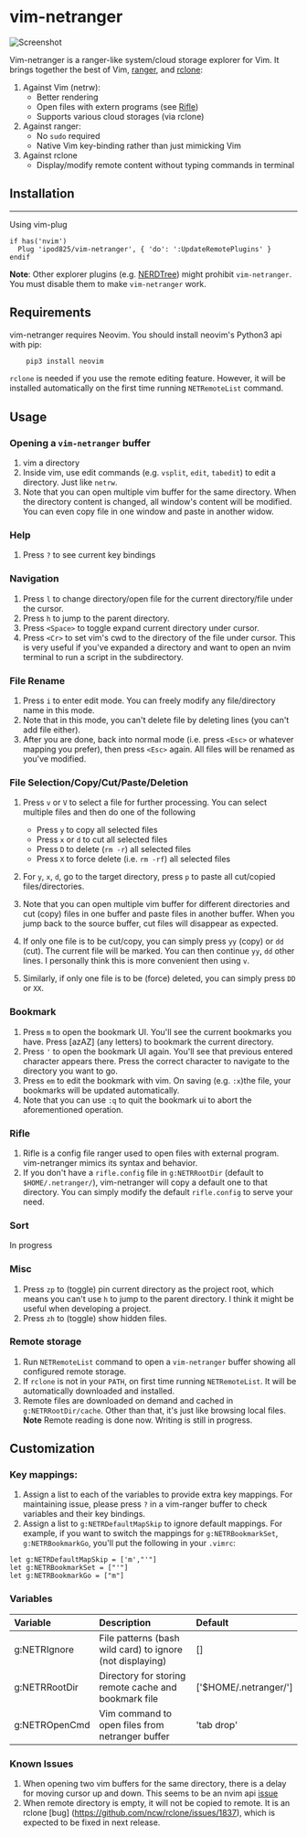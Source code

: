vim-netranger
=============
![Screenshot](https://user-images.githubusercontent.com/1246394/33575494-da0dbff4-d90a-11e7-8b26-f839493b48cc.png)

Vim-netranger is a ranger-like system/cloud storage explorer for Vim. It brings together the best of Vim, [ranger](https://github.com/ranger/ranger), and [rclone](https://rclone.org/):

1. Against Vim (netrw):
    - Better rendering
    - Open files with extern programs (see [Rifle](#rifle))
    - Supports various cloud storages (via rclone)
2. Against ranger:
    - No `sudo` required
    - Native Vim key-binding rather than just mimicking Vim
3. Against rclone
    - Display/modify remote content without typing commands in terminal

## Installation
------------

Using vim-plug

```viml
if has('nvim')
  Plug 'ipod825/vim-netranger', { 'do': ':UpdateRemotePlugins' }
endif
```
__Note__: Other explorer plugins (e.g. [NERDTree](https://github.com/scrooloose/nerdtree)) might prohibit `vim-netranger`. You must disable them to make `vim-netranger` work.

## Requirements

vim-netranger requires Neovim. You should install neovim's Python3 api with pip:

```bash
    pip3 install neovim
```

`rclone` is needed if you use the remote editing feature. However, it will be installed automatically on the first time running `NETRemoteList` command.


## Usage

### Opening a `vim-netranger` buffer
1. vim a directory
2. Inside vim, use edit commands (e.g. `vsplit`, `edit`, `tabedit`) to edit a directory. Just like `netrw`.
3. Note that you can open multiple vim buffer for the same directory. When the directory content is changed, all window's content will be modified. You can even copy file in one window and paste in another widow.

### Help
1. Press `?` to see current key bindings

### Navigation
1. Press `l` to change directory/open file for the current directory/file under the cursor.
2. Press `h` to jump to the parent directory.
3. Press `<Space>` to toggle expand current directory under cursor.
4. Press `<Cr>` to set vim's cwd to the directory of the file under cursor. This is very useful if you've expanded a directory and want to open an nvim terminal to run a script in the subdirectory. 

### File Rename
1. Press `i` to enter edit mode. You can freely modify any file/directory name in this mode.
2. Note that in this mode, you can't delete file by deleting lines (you can't add file either).
3. After you are done, back into normal mode (i.e. press `<Esc>` or whatever mapping you prefer), then press `<Esc>` again. All files will be renamed as you've modified.

### File Selection/Copy/Cut/Paste/Deletion
1. Press `v` or `V` to select a file for further processing. You can select multiple files and then do one of the following
    * Press `y` to copy all selected files
    * Press `x` or `d` to cut all selected files
    * Press `D` to delete (`rm -r`) all selected files
    * Press `X` to force delete (i.e. `rm -rf`) all selected files

2. For `y`, `x`, `d`, go to the target directory, press `p` to paste all cut/copied files/directories.
3. Note that you can open multiple vim buffer for different directories and cut (copy) files in one buffer and paste files in another buffer. When you jump back to the source buffer, cut files will disappear as expected.
4. If only one file is to be cut/copy, you can simply press `yy` (copy) or `dd` (cut). The current file will be marked. You can then continue `yy`,  `dd` other lines. I personally think this is more convenient then using `v`.
5. Similarly, if only one file is to be (force) deleted, you can simply press `DD` or `XX`.

### Bookmark
1. Press `m` to open the bookmark UI. You'll see the current bookmarks you have. Press [azAZ] (any letters) to bookmark the current directory.
2. Press `'` to open the bookmark UI again. You'll see that previous entered character appears there. Press the correct character to navigate to the directory you want to go.
3. Press `em` to edit the bookmark with vim. On saving (e.g. `:x`)the file, your bookmarks will be updated automatically.
4. Note that you can use `:q` to quit the bookmark ui to abort the aforementioned operation. 

### Rifle
1. Rifle is a config file ranger used to open files with external program. vim-netranger mimics its syntax and behavior.
2. If you don't have a `rifle.config` file in `g:NETRRootDir` (default to `$HOME/.netranger/`), vim-netranger will copy a default one to that directory. You can simply modify the default `rifle.config` to serve your need.


### Sort
In progress

### Misc
1. Press `zp` to (toggle) pin current directory as the project root, which means you can't use `h` to jump to the parent directory. I think it might be useful when developing a project.
2. Press `zh` to (toggle) show hidden files.

### Remote storage
1. Run `NETRemoteList` command to open a `vim-netranger` buffer showing all configured remote storage.
2. If `rclone` is not in your `PATH`, on first time running `NETRemoteList`. It will be automatically downloaded and installed.
3. Remote files are downloaded on demand and cached in `g:NETRRootDir/cache`. Other than that, it's just like browsing local files.
__Note__ Remote reading is done now. Writing is still in progress.

## Customization
### Key mappings:
1. Assign a list to each of the variables to provide extra key mappings. For maintaining issue, please press `?` in a vim-ranger buffer to check variables and their key bindings.
2. Assign a list to `g:NETRDefaultMapSkip` to ignore default mappings. For example, if you want to switch the mappings for `g:NETRBookmarkSet`, `g:NETRBookmarkGo`, you'll put the following in your `.vimrc`:
```vim
let g:NETRDefaultMapSkip = ['m',"'"]
let g:NETRBookmarkSet = ["'"]
let g:NETRBookmarkGo = ["m"]
```

### Variables
| Variable             | Description                                               | Default               |
| :------------        | :--------------                                           | :----------------     |
| g:NETRIgnore         | File patterns (bash wild card) to ignore (not displaying) | []                    |
| g:NETRRootDir        | Directory for storing remote cache and bookmark file      | ['$HOME/.netranger/'] |
| g:NETROpenCmd        | Vim command to open files from netranger buffer           | 'tab drop'            |

### Known Issues
1. When opening two vim buffers for the same directory, there is a delay for moving cursor up and down. This seems to be an nvim api [issue](https://github.com/neovim/neovim/issues/7756)
2. When remote directory is empty, it will not be copied to remote. It is an rclone [bug] (https://github.com/ncw/rclone/issues/1837), which is expected to be fixed in next release.
